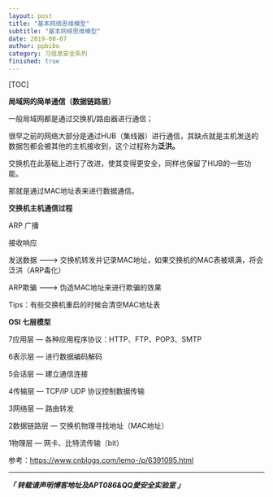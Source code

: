 ```yaml
---
layout: post
title: "基本网络思维模型"
subtitle: "基本网络思维模型"
date: 2019-08-07
author: ppbibo
category: 习信息安全系列
finished: true
---
```

[TOC]

**局域网的简单通信（数据链路层）**



一般局域网都是通过交换机/路由器进行通信；



很早之前的网络大部分是通过HUB（集线器）进行通信，其缺点就是主机发送的数据包都会被其他的主机接收到，这个过程称为**泛洪。**



交换机在此基础上进行了改进，使其变得更安全，同样也保留了HUB的一些功能。

那就是通过MAC地址表来进行数据通信。



**交换机主机通信过程**

ARP 广播

接收响应

发送数据 ---> 交换机转发并记录MAC地址，如果交换机的MAC表被填满，将会泛洪（ARP毒化）



ARP欺骗 ---> 伪造MAC地址来进行欺骗的效果



Tips：有些交换机重启的时候会清空MAC地址表





**OSI 七层模型**



7应用层 —  各种应用程序协议：HTTP、FTP、POP3、SMTP

6表示层 —  进行数据编码解码

5会话层 —  建立通信连接

4传输层 — TCP/IP UDP 协议控制数据传输

3网络层 — 路由转发

2数据链路层 — 交换机物理寻找地址（MAC地址）

1物理层 — 网卡、比特流传输（bit）



参考：https://www.cnblogs.com/lemo-/p/6391095.html


------

***「 转载请声明博客地址及APT086&QQ愛安全实验室 」***